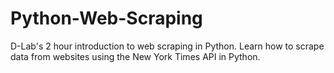 # Python-Web-Scraping
D-Lab's 2 hour introduction to web scraping in Python. Learn how to scrape data from websites using the New York Times API in Python.
